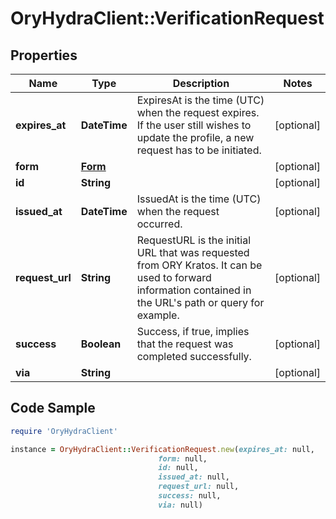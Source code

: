 # OryHydraClient::VerificationRequest

## Properties

Name | Type | Description | Notes
------------ | ------------- | ------------- | -------------
**expires_at** | **DateTime** | ExpiresAt is the time (UTC) when the request expires. If the user still wishes to update the profile, a new request has to be initiated. | [optional] 
**form** | [**Form**](Form.md) |  | [optional] 
**id** | **String** |  | [optional] 
**issued_at** | **DateTime** | IssuedAt is the time (UTC) when the request occurred. | [optional] 
**request_url** | **String** | RequestURL is the initial URL that was requested from ORY Kratos. It can be used to forward information contained in the URL&#39;s path or query for example. | [optional] 
**success** | **Boolean** | Success, if true, implies that the request was completed successfully. | [optional] 
**via** | **String** |  | [optional] 

## Code Sample

```ruby
require 'OryHydraClient'

instance = OryHydraClient::VerificationRequest.new(expires_at: null,
                                 form: null,
                                 id: null,
                                 issued_at: null,
                                 request_url: null,
                                 success: null,
                                 via: null)
```


